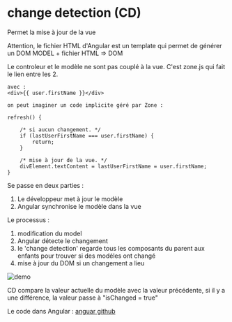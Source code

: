 # change detection (CD)

Permet la mise à jour de la vue

Attention, le fichier HTML d'Angular est un template qui permet de générer un DOM
MODEL + fichier HTML => DOM

Le controleur et le modèle ne sont pas couplé à la vue. C'est zone.js qui fait le lien entre les 2.

```
avec :
<div>{{ user.firstName }}</div>

on peut imaginer un code implicite géré par Zone :

refresh() {

    /* si aucun changement. */
    if (lastUserFirstName === user.firstName) {
        return;
    }

    /* mise à jour de la vue. */
    divElement.textContent = lastUserFirstName = user.firstName;
}
```
Se passe en deux parties :

1. Le développeur met à jour le modèle
2. Angular synchronise le modèle dans la vue

Le processus :

1. modification du model
2. Angular détecte le changement
3. le 'change detection' regarde tous les composants du parent aux enfants pour trouver si des modéles ont changé
4. mise à jour du DOM si un changement a lieu

![demo](https://www.mokkapps.de/cf7351e3976cdc3041cadce5367fc318/cd-cycle.gif)

CD compare la valeur actuelle du modèle avec la valeur précédente, si il y a une différence, la valeur passe à "isChanged = true"

Le code dans Angular : [anguar github](https://github.com/angular/angular/blob/885f1af509eb7d9ee049349a2fe5565282fbfefb/packages/core/src/util/comparison.ts#L13)

